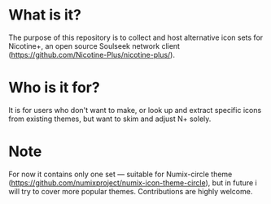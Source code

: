 # What is it?

The purpose of this repository is to collect and host alternative icon sets for Nicotine+, an open source Soulseek network client (https://github.com/Nicotine-Plus/nicotine-plus/).


# Who is it for?
It is for users who don't want to make, or look up and extract specific icons from existing themes, but want to skim and adjust N+ solely.


# Note
For now it contains only one set — suitable for Numix-circle theme (https://github.com/numixproject/numix-icon-theme-circle), but in future i will try to cover more popular themes. Contributions are highly welcome.

